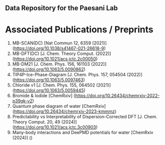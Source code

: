 ## Data Repository for the Paesani Lab

# Associated Publications / Preprints

1. MB-SCAN(DC) [Nat Commun 12, 6359 (2021)] (https://doi.org/10.1038/s41467-021-26618-9)
2. MB-DFT(DC) [J. Chem. Theory Comput. (2022)] (https://doi.org/10.1021/acs.jctc.2c00050)
3. MB-DM21 [J. Chem. Phys. 156, 161103 (2022)] (https://doi.org/10.1063/5.0090862)
4. TIP4P-Ice-Phase-Diagram [J. Chem. Phys. 157, 054504 (2022)] (https://doi.org/10.1063/5.0097463)
5. Chloride v1 [J. Chem. Phys. 155, 064502 (2021)] (https://doi.org/10.1063/5.0059445)
6. Bromide & Iodide [ChemRxiv] (https://doi.org/10.26434/chemrxiv-2022-p39gk-v2)
7. Quantum phase diagram of water [ChemRxiv] (https://doi.org/10.26434/chemrxiv-2023-kmmmz)
8. Predictability vs Interpretability of Dispersion-Corrected DFT [J. Chem. Theory Comput. 20, 49 (2024)] (https://doi.org/10.1021/acs.jctc.3c00903)
9. Many-body interactions and DeePMD potentials for water [ChemRxiv (2024)] ()
